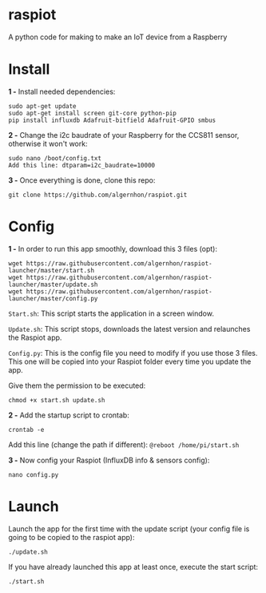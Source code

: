 # raspiot
A python code for making to make an IoT device from a Raspberry

# Install
**1 -** Install needed dependencies:
```
sudo apt-get update
sudo apt-get install screen git-core python-pip
pip install influxdb Adafruit-bitfield Adafruit-GPIO smbus
```

**2 -** Change the i2c baudrate of your Raspberry for the CCS811 sensor, otherwise it won't work:
```
sudo nano /boot/config.txt
Add this line: dtparam=i2c_baudrate=10000
```

**3 -** Once everything is done, clone this repo:
```
git clone https://github.com/algernhon/raspiot.git
```

# Config 
**1 -** In order to run this app smoothly, download this 3 files (opt):
```
wget https://raw.githubusercontent.com/algernhon/raspiot-launcher/master/start.sh
wget https://raw.githubusercontent.com/algernhon/raspiot-launcher/master/update.sh
wget https://raw.githubusercontent.com/algernhon/raspiot-launcher/master/config.py
```

`Start.sh`: This script starts the application in a screen window.

`Update.sh`: This script stops, downloads the latest version and relaunches the Raspiot app.

`Config.py`: This is the config file you need to modify if you use those 3 files. This one will be copied into your Raspiot folder every time you update the app.

Give them the permission to be executed:
```
chmod +x start.sh update.sh
```

**2 -** Add the startup script to crontab:
```
crontab -e
```
Add this line (change the path if different): `@reboot /home/pi/start.sh`

**3 -** Now config your Raspiot (InfluxDB info & sensors config):
```
nano config.py
```

# Launch
Launch the app for the first time with the update script (your config file is going to be copied to the raspiot app): 
```
./update.sh
```

If you have already launched this app at least once, execute the start script:
```
./start.sh
```